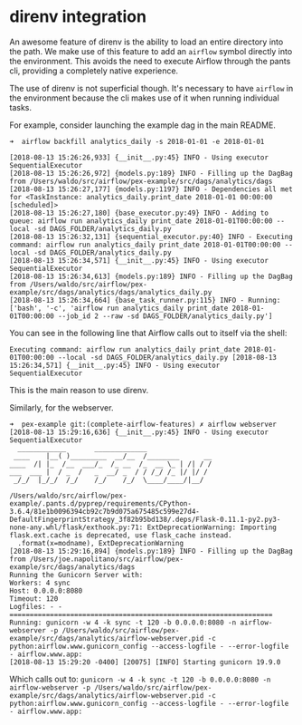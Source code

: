 # direnv integration

An awesome feature of direnv is the ability to load an entire directory into the path. We make use of this feature to add an `airflow` symbol directly into the environment. This avoids the need to execute Airflow through the pants cli, providing a completely native experience. 

The use of direnv is not superficial though. It's necessary to have `airflow` in the environment because the cli makes use of it when running individual tasks. 

For example, consider launching the example dag in the main README.

	➜  airflow backfill analytics_daily -s 2018-01-01 -e 2018-01-01
	
	[2018-08-13 15:26:26,933] {__init__.py:45} INFO - Using executor SequentialExecutor
	[2018-08-13 15:26:26,972] {models.py:189} INFO - Filling up the DagBag from /Users/waldo/src/airflow/pex-example/src/dags/analytics/dags
	[2018-08-13 15:26:27,177] {models.py:1197} INFO - Dependencies all met for <TaskInstance: analytics_daily.print_date 2018-01-01 00:00:00 [scheduled]>
	[2018-08-13 15:26:27,180] {base_executor.py:49} INFO - Adding to queue: airflow run analytics_daily print_date 2018-01-01T00:00:00 --local -sd DAGS_FOLDER/analytics_daily.py
	[2018-08-13 15:26:32,131] {sequential_executor.py:40} INFO - Executing command: airflow run analytics_daily print_date 2018-01-01T00:00:00 --local -sd DAGS_FOLDER/analytics_daily.py
	[2018-08-13 15:26:34,571] {__init__.py:45} INFO - Using executor SequentialExecutor
	[2018-08-13 15:26:34,613] {models.py:189} INFO - Filling up the DagBag from /Users/waldo/src/airflow/pex-example/src/dags/analytics/dags/analytics_daily.py
	[2018-08-13 15:26:34,664] {base_task_runner.py:115} INFO - Running: ['bash', '-c', 'airflow run analytics_daily print_date 2018-01-01T00:00:00 --job_id 2 --raw -sd DAGS_FOLDER/analytics_daily.py']
	
You can see in the following line that Airflow calls out to itself via the shell:

`Executing command: airflow run analytics_daily print_date 2018-01-01T00:00:00 --local -sd DAGS_FOLDER/analytics_daily.py
[2018-08-13 15:26:34,571] {__init__.py:45} INFO - Using executor SequentialExecutor`

This is the main reason to use direnv.

Similarly, for the webserver.

	➜  pex-example git:(complete-airflow-features) ✗ airflow webserver
	[2018-08-13 15:29:16,636] {__init__.py:45} INFO - Using executor SequentialExecutor
	  ____________       _____________
	 ____    |__( )_________  __/__  /________      __
	____  /| |_  /__  ___/_  /_ __  /_  __ \_ | /| / /
	___  ___ |  / _  /   _  __/ _  / / /_/ /_ |/ |/ /
	 _/_/  |_/_/  /_/    /_/    /_/  \____/____/|__/
	
	/Users/waldo/src/airflow/pex-example/.pants.d/pyprep/requirements/CPython-3.6.4/81e1b0096394cb92c7b9d075a675485c599e27d4-DefaultFingerprintStrategy_3f82b95bd138/.deps/Flask-0.11.1-py2.py3-none-any.whl/flask/exthook.py:71: ExtDeprecationWarning: Importing flask.ext.cache is deprecated, use flask_cache instead.
	  .format(x=modname), ExtDeprecationWarning
	[2018-08-13 15:29:16,894] {models.py:189} INFO - Filling up the DagBag from /Users/joe.napolitano/src/airflow/pex-example/src/dags/analytics/dags
	Running the Gunicorn Server with:
	Workers: 4 sync
	Host: 0.0.0.0:8080
	Timeout: 120
	Logfiles: - -
	=================================================================
	Running: gunicorn -w 4 -k sync -t 120 -b 0.0.0.0:8080 -n airflow-webserver -p /Users/waldo/src/airflow/pex-example/src/dags/analytics/airflow-webserver.pid -c python:airflow.www.gunicorn_config --access-logfile - --error-logfile - airflow.www.app:
	[2018-08-13 15:29:20 -0400] [20075] [INFO] Starting gunicorn 19.9.0
	
Which calls out to:
`gunicorn -w 4 -k sync -t 120 -b 0.0.0.0:8080 -n airflow-webserver -p /Users/waldo/src/airflow/pex-example/src/dags/analytics/airflow-webserver.pid -c python:airflow.www.gunicorn_config --access-logfile - --error-logfile - airflow.www.app:`